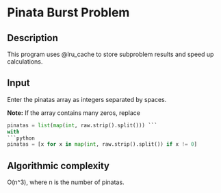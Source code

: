 # Pinata Burst Problem

## Description
This program uses @lru_cache to store subproblem results and speed up calculations.

## Input
Enter the pinatas array as integers separated by spaces.

**Note:** If the array contains many zeros, replace

```python
pinatas = list(map(int, raw.strip().split())) ```
with
```python
pinatas = [x for x in map(int, raw.strip().split()) if x != 0] 
```

## Algorithmic complexity
O(n^3), where n is the number of pinatas.


